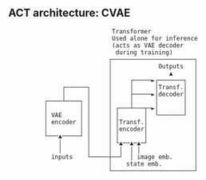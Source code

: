 ## ACT architecture: CVAE


                                 Transformer
                                 Used alone for inference
                                 (acts as VAE decoder
                                  during training)
                                ┌───────────────────────┐
                                │             Outputs   │
                                │                ▲      │
                                │     ┌─────►┌───────┐  │
                   ┌──────┐     │     │      │Transf.│  │
                   │      │     │     ├─────►│decoder│  │
              ┌────┴────┐ │     │     │      │       │  │
              │         │ │     │ ┌───┴───┬─►│       │  │
              │ VAE     │ │     │ │       │  └───────┘  │
              │ encoder │ │     │ │Transf.│             │
              │         │ │     │ │encoder│             │
              └───▲─────┘ │     │ │       │             │
                  │       │     │ └▲──▲─▲─┘             │
                  │       │     │  │  │ │               │
                inputs    └─────┼──┘  │ image emb.      │
                                │    state emb.         │
                                └───────────────────────┘
